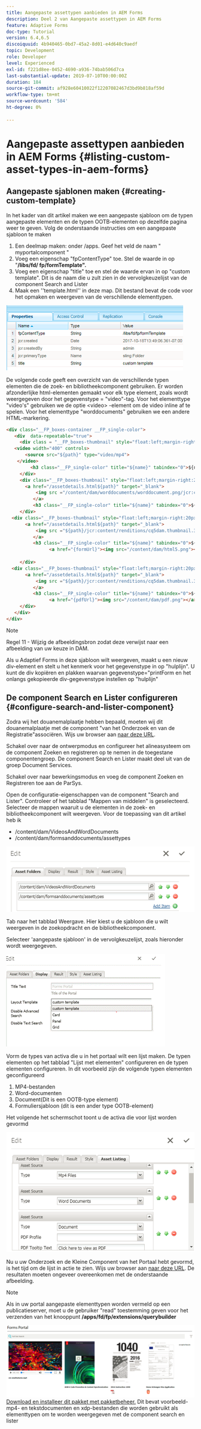 ```yaml
---
title: Aangepaste assettypen aanbieden in AEM Forms
description: Deel 2 van Aangepaste assettypen in AEM Forms
feature: Adaptive Forms
doc-type: Tutorial
version: 6.4,6.5
discoiquuid: 4b940465-0bd7-45a2-8d01-e4d640c9aedf
topic: Development
role: Developer
level: Experienced
exl-id: f221d8ee-0452-4690-a936-74bab506d7ca
last-substantial-update: 2019-07-10T00:00:00Z
duration: 184
source-git-commit: af928e60410022f12207082467d3bd9b818af59d
workflow-type: tm+mt
source-wordcount: '584'
ht-degree: 0%

---
```


# Aangepaste assettypen aanbieden in AEM Forms {#listing-custom-asset-types-in-aem-forms}

## Aangepaste sjablonen maken {#creating-custom-template}

In het kader van dit artikel maken we een aangepaste sjabloon om de typen aangepaste elementen en de typen OOTB-elementen op dezelfde pagina weer te geven. Volg de onderstaande instructies om een aangepaste sjabloon te maken

1. Een deelmap maken: onder /apps. Geef het veld de naam &quot; myportalcomponent &quot;
1. Voeg een eigenschap &quot;fpContentType&quot; toe. Stel de waarde in op &quot;**/libs/fd/ fp/formTemplate&quot;.**
1. Voeg een eigenschap &quot;title&quot; toe en stel de waarde ervan in op &quot;custom template&quot;. Dit is de naam die u zult zien in de vervolgkeuzelijst van de component Search and Lister
1. Maak een &#39;&#39;template.html&#39;&#39; in deze map. Dit bestand bevat de code voor het opmaken en weergeven van de verschillende elementtypen.

![appsfolder](assets/appsfolder_.png)

De volgende code geeft een overzicht van de verschillende typen elementen die de zoek- en bibliotheekcomponent gebruiken. Er worden afzonderlijke html-elementen gemaakt voor elk type element, zoals wordt weergegeven door het gegevenstype = &quot;video&quot;-tag. Voor het elementtype &quot;video&#39;s&quot; gebruiken we de optie &lt;video> -element om de video inline af te spelen. Voor het elementtype &quot;worddocuments&quot; gebruiken we een andere HTML-markering.

```html
<div class="__FP_boxes-container __FP_single-color">
   <div  data-repeatable="true">
     <div class = "__FP_boxes-thumbnail" style="float:left;margin-right:20px;" data-type = "videos">
   <video width="400" controls>
       <source src="${path}" type="video/mp4">
    </video>
         <h3 class="__FP_single-color" title="${name}" tabindex="0">${name}</h3>
     </div>
     <div class="__FP_boxes-thumbnail" style="float:left;margin-right:20px;" data-type = "worddocuments">
       <a href="/assetdetails.html${path}" target="_blank">
           <img src ="/content/dam/worddocuments/worddocument.png/jcr:content/renditions/cq5dam.thumbnail.319.319.png"/>
          </a>
          <h3 class="__FP_single-color" title="${name}" tabindex="0">${name}</h3>
     </div>
  <div class="__FP_boxes-thumbnail" style="float:left;margin-right:20px;" data-type = "xfaForm">
       <a href="/assetdetails.html${path}" target="_blank">
           <img src ="${path}/jcr:content/renditions/cq5dam.thumbnail.319.319.png"/>
          </a>
          <h3 class="__FP_single-color" title="${name}" tabindex="0">${name}</h3>
                <a href="{formUrl}"><img src="/content/dam/html5.png"></a><p>

     </div>
  <div class="__FP_boxes-thumbnail" style="float:left;margin-right:20px;" data-type = "printForm">
       <a href="/assetdetails.html${path}" target="_blank">
           <img src ="${path}/jcr:content/renditions/cq5dam.thumbnail.319.319.png"/>
          </a>
          <h3 class="__FP_single-color" title="${name}" tabindex="0">${name}</h3>
                <a href="{pdfUrl}"><img src="/content/dam/pdf.png"></a><p>
     </div>
   </div>
</div>
```

>[!NOTE]
>
>Regel 11 - Wijzig de afbeeldingsbron zodat deze verwijst naar een afbeelding van uw keuze in DAM.
>
>Als u Adaptief Forms in deze sjabloon wilt weergeven, maakt u een nieuw div-element en stelt u het kenmerk voor het gegevenstype in op &quot;hulplijn&quot;. U kunt de div kopiëren en plakken waarvan gegevenstype=&quot;printForm en het onlangs gekopieerde div-gegevenstype instellen op &quot;hulplijn&quot;

## De component Search en Lister configureren {#configure-search-and-lister-component}

Zodra wij het douanemalplaatje hebben bepaald, moeten wij dit douanemalplaatje met de component &quot;van het Onderzoek en van de Registratie&quot;associëren. Wijs uw browser aan [naar deze URL](http://localhost:4502/editor.html/content/AemForms/CustomPortal.html).

Schakel over naar de ontwerpmodus en configureer het alineasysteem om de component Zoeken en registreren op te nemen in de toegestane componentengroep. De component Search en Lister maakt deel uit van de groep Document Services.

Schakel over naar bewerkingsmodus en voeg de component Zoeken en Registreren toe aan de ParSys.

Open de configuratie-eigenschappen van de component &quot;Search and Lister&quot;. Controleer of het tabblad &quot;Mappen van middelen&quot; is geselecteerd. Selecteer de mappen waaruit u de elementen in de zoek- en bibliotheekcomponent wilt weergeven. Voor de toepassing van dit artikel heb ik

* /content/dam/VideosAndWordDocuments
* /content/dam/formsanddocuments/assettypes

![assetmap](assets/selectingassetfolders.png)

Tab naar het tabblad Weergave. Hier kiest u de sjabloon die u wilt weergeven in de zoekopdracht en de bibliotheekcomponent.

Selecteer &#39;aangepaste sjabloon&#39; in de vervolgkeuzelijst, zoals hieronder wordt weergegeven.

![zoekmachine](assets/searchandlistercomponent.gif)

Vorm de types van activa die u in het portaal wilt een lijst maken. De typen elementen op het tabblad &quot;Lijst met elementen&quot; configureren en de typen elementen configureren. In dit voorbeeld zijn de volgende typen elementen geconfigureerd

1. MP4-bestanden
1. Word-documenten
1. Document(Dit is een OOTB-type element)
1. Formuliersjabloon (dit is een ander type OOTB-element)

Het volgende het schermschot toont u de activa die voor lijst worden gevormd

![assettypen](assets/assettypes.png)

Nu u uw Onderzoek en de Kleine Component van het Portaal hebt gevormd, is het tijd om de lijst in actie te zien. Wijs uw browser aan [naar deze URL](http://localhost:4502/content/AemForms/CustomPortal.html?wcmmode=disabled). De resultaten moeten ongeveer overeenkomen met de onderstaande afbeelding.

>[!NOTE]
>
>Als in uw portal aangepaste elementtypen worden vermeld op een publicatieserver, moet u de gebruiker &quot;read&quot; toestemming geven voor het verzenden van het knooppunt **/apps/fd/fp/extensions/querybuilder**

![assettypen](assets/assettypeslistings.png)
[Download en installeer dit pakket met pakketbeheer.](assets/customassettypekt1.zip) Dit bevat voorbeeld-mp4- en tekstdocumenten en xdp-bestanden die worden gebruikt als elementtypen om te worden weergegeven met de component search en lister
